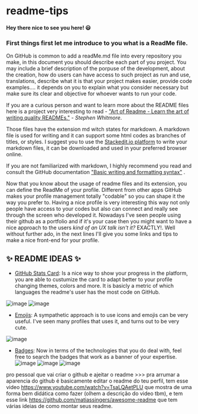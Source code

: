 # readme-tips
#### **Hey there nice to see you here!** :smiley:

### First things first let me introduce to you what is a ReadMe file. 

On GitHub is common to add a readMe.md file into every repository you make, in this document you should describe each part of you project. You may include a brief description of the porpuse of the development, about the creation, how do users can have access to such project as run and use, translations, describe what it is that your project makes easier, provide code examples.... it depends on you to explain what you consider necessary but make sure its clear and objective for whoever wants to run your code. 

If you are a curious person and want to learn more about the README files here is a project very interesting to read -   ["Art of Readme - Learn the art of writing quality READMEs."](https://github.com/noffle/art-of-readme#readme)  -  _Stephen Whitmore_. 

Those files have the extension md witch states for markdown. A markdown file is used for writing and it can support some html codes as branches of titles, or styles. I suggest you to use the [Stackedit.io platform](https://stackedit.io/app#) to write your markdown files, it can be downloaded and used in your preferred browser online. 

If you are not familiarized with markdown, I highly recommend you read and consult the GitHub documentation  ["Basic writing and formatting syntax"](https://docs.github.com/en/github/writing-on-github/getting-started-with-writing-and-formatting-on-github/basic-writing-and-formatting-syntax) . 

Now that you know about the usage of readme files and its extension, you can define the ReadMe of your profile. Different from other apps GitHub makes your profile management totally "codable" so you can shape it the way you prefer to. Having a nice profile is very interesting this way not only people have access to your codes but also can connect and really see through the screen who developed it. Nowadays I've seen people using their github as a portfolio and if it's your case then you might want to have a nice approach to the users _kind of an UX talk isn't it?_ EXACTLY!. Well without further ado, in the next lines I'll give you some links and tips to make a nice front-end for your profile. 

## :sparkles: README IDEAS :sparkles:


- [GitHub Stats Card](https://github.com/anuraghazra/github-readme-stats): Is a nice way to show your progress in the platform, you are able to custumize the card to adapt better to your profile changing themes, colors and more. It is basicly a metric of which languages the readme's user has the most code on GitHub. 

 ![image](https://user-images.githubusercontent.com/86369677/142044557-a43880eb-305a-4f2f-a3df-68aee81d2e59.png)
 ![image](https://user-images.githubusercontent.com/86369677/142044598-387ace78-60c5-4df9-b4a6-2d85281853ea.png)
 
- [Emojis](https://github.com/ikatyang/emoji-cheat-sheet/blob/master/README.md#github-custom-emoji): A sympathetic approach is to use icons and emojis can be very useful. I've seen many profiles that uses it, and turns out to be very cute. 

 ![image](https://user-images.githubusercontent.com/86369677/142045043-6441aba0-5636-4335-9a71-0d7c3cfae89b.png)
 
 - [Badges](https://dev.to/envoy_/150-badges-for-github-pnk): Now in terms of the technologies that you do deal with, feel free to search the badges that work as a banner of your expertise. 
 ![image](https://user-images.githubusercontent.com/86369677/142047028-048593a0-7026-4a0c-a8cb-e4a2fccadff0.png)
 ![image](https://user-images.githubusercontent.com/86369677/142047228-dd62201f-9868-4de8-9bbb-8ce69ef788de.png)
 ![image](https://user-images.githubusercontent.com/86369677/142047474-5854d542-21a7-479f-a0e0-dd67897a5a12.png)





pro pessoal que vai criar o github e ajeitar o readme >>> pra arrumar a aparencia do github é basicamente editar o readme do teu perfil, tem esse video https://www.youtube.com/watch?v=TsaLQAetPLU que mostra de uma forma bem didática como fazer (olhem a descrição do video tbm), e tem esse link https://github.com/matiassingers/awesome-readme que tem várias ideias de como montar seus readme.
